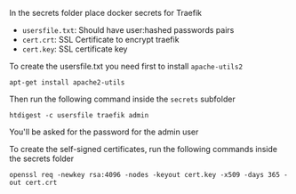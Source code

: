 In the secrets folder place docker secrets for Traefik

- `usersfile.txt`: Should have user:hashed passwords pairs
- `cert.crt`: SSL Certificate to encrypt traefik
- `cert.key`: SSL certificate key

To create the usersfile.txt you need first to install `apache-utils2`

```
apt-get install apache2-utils
```

Then run the following command inside the `secrets` subfolder

```
htdigest -c usersfile traefik admin
```

You'll be asked for the password for the admin user

To create the self-signed certificates, run the following commands inside the secrets folder

```
openssl req -newkey rsa:4096 -nodes -keyout cert.key -x509 -days 365 -out cert.crt
```
